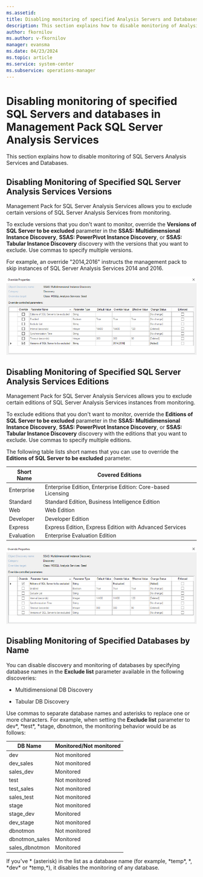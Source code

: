 ```yaml
---
ms.assetid: 
title: Disabling monitoring of specified Analysis Servers and Databases in Management Pack SQL Server Analysis Services
description: This section explains how to disable monitoring of Analysis Servers and Databases
author: fkornilov
ms.author: v-fkornilov
manager: evansma
ms.date: 04/23/2024
ms.topic: article
ms.service: system-center
ms.subservice: operations-manager
---
```

# Disabling monitoring of specified SQL Servers and databases in Management Pack SQL Server Analysis Services

This section explains how to disable monitoring of SQL Servers Analysis Services and Databases.

## Disabling Monitoring of Specified SQL Server Analysis Services Versions

Management Pack for SQL Server Analysis Services allows you to exclude certain versions of SQL Server Analysis Services from monitoring.

To exclude versions that you don't want to monitor, override the **Versions of SQL Server to be excluded** parameter in the **SSAS: Multidimensional Instance Discovery**, **SSAS: PowerPivot Instance Discovery**, or **SSAS: Tabular Instance Discovery** discovery with the versions that you want to exclude. Use commas to specify multiple versions.

For example, an override "2014,2016" instructs the management pack to skip instances of SQL Server Analysis Services 2014 and 2016.

![Screenshot of disabling Monitoring of Specified SQL Server Versions.](./media/analysis-services-management-pack/overriding-version-parameter.png)

## Disabling Monitoring of Specified SQL Server Analysis Services Editions

Management Pack for SQL Server Analysis Services allows you to exclude certain editions of SQL Server Analysis Services instances from monitoring.

To exclude editions that you don't want to monitor, override the **Editions of SQL Server to be excluded** parameter in the **SSAS: Multidimensional Instance Discovery**, **SSAS: PowerPivot Instance Discovery**, or **SSAS: Tabular Instance Discovery** discovery with the editions that you want to exclude. Use commas to specify multiple editions.

The following table lists short names that you can use to override the **Editions of SQL Server to be excluded** parameter.

|Short Name|Covered Editions|
|-|-|
|Enterprise|Enterprise Edition, Enterprise Edition: Core-based Licensing|
|Standard|Standard Edition, Business Intelligence Edition|
|Web|Web Edition|
|Developer|Developer Edition|
|Express|Express Edition, Express Edition with Advanced Services|
|Evaluation|Enterprise Evaluation Edition|

![Screenshot of disabling Monitoring of Specified SQL Server Editions.](./media/analysis-services-management-pack/overriding-edition-parameter.png)

## Disabling Monitoring of Specified Databases by Name

You can disable discovery and monitoring of databases by specifying database names in the **Exclude list** parameter available in the following discoveries:

- Multidimensional DB Discovery

- Tabular DB Discovery

Use commas to separate database names and asterisks to replace one or more characters. For example, when setting the **Exclude list** parameter to dev*, \*test*, *stage, dbnotmon, the monitoring behavior would be as follows:

|DB Name|Monitored/Not monitored|
|-|-|
|dev|Not monitored|
|dev_sales|Not monitored|
|sales_dev|Monitored|
|test|Not monitored|
|test_sales|Not monitored|
|sales_test|Not monitored|
|stage|Not monitored|
|stage_dev|Monitored|
|dev_stage|Not monitored|
|dbnotmon|Not monitored|
|dbnotmon_sales|Monitored|
|sales_dbnotmon|Monitored|

If you've \* (asterisk) in the list as a database name (for example, \*temp*, \*, \*dev* or \*temp,*), it disables the monitoring of any database.